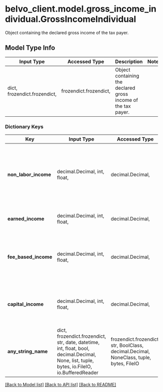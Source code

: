 # belvo_client.model.gross_income_individual.GrossIncomeIndividual

Object containing the declared gross income of the tax payer.

## Model Type Info
Input Type | Accessed Type | Description | Notes
------------ | ------------- | ------------- | -------------
dict, frozendict.frozendict,  | frozendict.frozendict,  | Object containing the declared gross income of the tax payer. | 

### Dictionary Keys
Key | Input Type | Accessed Type | Description | Notes
------------ | ------------- | ------------- | ------------- | -------------
**non_labor_income** | decimal.Decimal, int, float,  | decimal.Decimal,  | Income that cannot be classified into the other three fields (such as income from cryptocurrencies or regular transfers from parents). | value must be a 32 bit float
**earned_income** | decimal.Decimal, int, float,  | decimal.Decimal,  | Income received from employment. | value must be a 32 bit float
**fee_based_income** | decimal.Decimal, int, float,  | decimal.Decimal,  | Income received from emitted invoices (for example, income that independent contractors or freelancers receive). | value must be a 32 bit float
**capital_income** | decimal.Decimal, int, float,  | decimal.Decimal,  | Income received from an investment (such as dividends or from renting a property). | value must be a 32 bit float
**any_string_name** | dict, frozendict.frozendict, str, date, datetime, int, float, bool, decimal.Decimal, None, list, tuple, bytes, io.FileIO, io.BufferedReader | frozendict.frozendict, str, BoolClass, decimal.Decimal, NoneClass, tuple, bytes, FileIO | any string name can be used but the value must be the correct type | [optional]

[[Back to Model list]](../../README.md#documentation-for-models) [[Back to API list]](../../README.md#documentation-for-api-endpoints) [[Back to README]](../../README.md)

